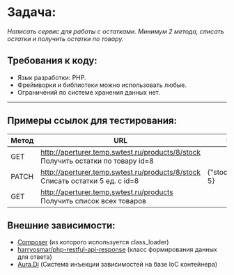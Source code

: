 # Задача:

_Написать сервис для работы с остатками._
_Минимум 2 метода, списать остатки и получить остатки по товару._

## Требования к коду:

- Язык разработки: PHP.
- Фреймворки и библиотеки можно использовать любые.
- Ограничений по системе хранения данных нет.

---

## Примеры ссылок для тестирования:

| Метод | URL                                                                                  | Body                |
| ----- | ------------------------------------------------------------------------------------ | ------------------- |
| GET   | http://aperturer.temp.swtest.ru/products/8/stock <br>Получить остатки по товару id=8 |                     |
| PATCH | http://aperturer.temp.swtest.ru/products/8/stock <br>Списать остатки 5 ед. с id=8    | {"stock_charge": 5} |
| GET   | http://aperturer.temp.swtest.ru/products <br>Получить список всех товаров            |                     |

## Внешние зависимости:

- [Composer](https://getcomposer.org/) (из которого используется class_loader)
- [harryosmar/php-restful-api-response](https://github.com/harryosmar/php-restful-api-response) (класс формирования данных для ответа)
- [Aura.Di](https://github.com/auraphp/Aura.Di) (Система инъекции зависимостей на базе IoC контейнера)
